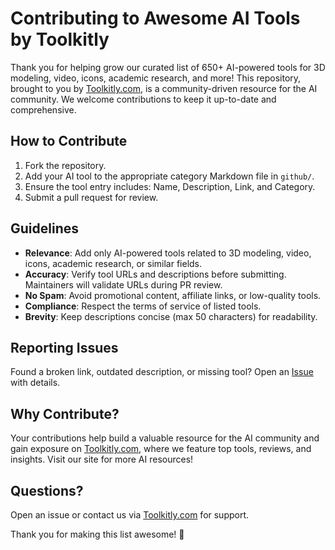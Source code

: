 # Contributing to Awesome AI Tools by Toolkitly

Thank you for helping grow our curated list of 650+ AI-powered tools for 3D modeling, video, icons, academic research, and more! This repository, brought to you by [Toolkitly.com](https://toolkitly.com), is a community-driven resource for the AI community. We welcome contributions to keep it up-to-date and comprehensive.

## How to Contribute

1. Fork the repository.
2. Add your AI tool to the appropriate category Markdown file in `github/`.
3. Ensure the tool entry includes: Name, Description, Link, and Category.
4. Submit a pull request for review.
   
## Guidelines
- **Relevance**: Add only AI-powered tools related to 3D modeling, video, icons, academic research, or similar fields.
- **Accuracy**: Verify tool URLs and descriptions before submitting. Maintainers will validate URLs during PR review.
- **No Spam**: Avoid promotional content, affiliate links, or low-quality tools.
- **Compliance**: Respect the terms of service of listed tools.
- **Brevity**: Keep descriptions concise (max 50 characters) for readability.

## Reporting Issues
Found a broken link, outdated description, or missing tool? Open an [Issue](https://github.com/ToolkitlyAI/awesome-ai-tools/issues) with details. 

## Why Contribute?
Your contributions help build a valuable resource for the AI community and gain exposure on [Toolkitly.com](https://toolkitly.com), where we feature top tools, reviews, and insights. Visit our site for more AI resources!

## Questions?
Open an issue or contact us via [Toolkitly.com](https://toolkitly.com) for support.

Thank you for making this list awesome! 🚀
